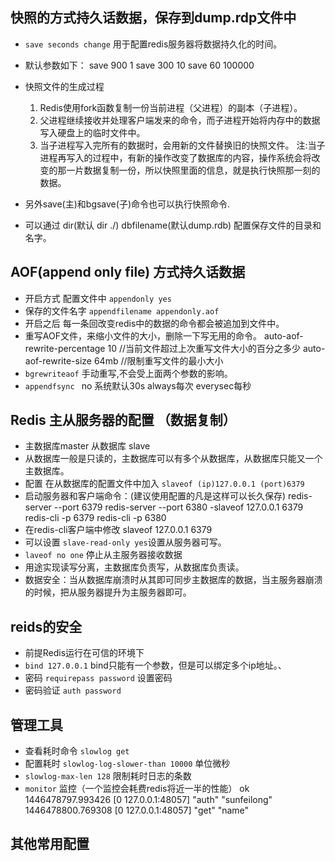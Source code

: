 ## 快照的方式持久话数据，保存到dump.rdp文件中
* `save seconds change` 用于配置redis服务器将数据持久化的时间。

* 默认参数如下：
        save 900 1 
        save 300 10
        save 60 100000
* 快照文件的生成过程
	1. Redis使用fork函数复制一份当前进程（父进程）的副本（子进程）。
	2. 父进程继续接收并处理客户端发来的命令，而子进程开始将内存中的数据写入硬盘上的临时文件中。
	3. 当子进程写入完所有的数据时，会用新的文件替换旧的快照文件。
	注:当子进程再写入的过程中，有新的操作改变了数据库的内容，操作系统会将改变的那一片数据复制一份，所以快照里面的信息，就是执行快照那一刻的数据。
* 另外save(主)和bgsave(子)命令也可以执行快照命令.
* 可以通过 dir(默认 dir ./) dbfilename(默认dump.rdb) 配置保存文件的目录和名字。

## AOF(append only file) 方式持久话数据
* 开启方式 配置文件中  `appendonly yes`
* 保存的文件名字  `appendfilename appendonly.aof`
* 开启之后 每一条回改变redis中的数据的命令都会被追加到文件中。
* 重写AOF文件，来缩小文件的大小，删除一下写无用的命令。
        auto-aof-rewrite-percentage 10 //当前文件超过上次重写文件大小的百分之多少
        auto-aof-rewrite-size  64mb    //限制重写文件的最小大小
* `bgrewriteaof` 手动重写,不会受上面两个参数的影响。
* `appendfsync ` no 系统默认30s always每次  everysec每秒

## Redis 主从服务器的配置 （数据复制）
* 主数据库master  从数据库 slave
* 从数据库一般是只读的，主数据库可以有多个从数据库，从数据库只能又一个主数据库。
* 配置 在从数据库的配置文件中加入 `slaveof (ip)127.0.0.1 (port)6379`
* 启动服务器和客户端命令：(建议使用配置的凡是这样可以长久保存)
        redis-server --port 6379
        redis-server --port 6380 -slaveof 127.0.0.1 6379
        redis-cli -p 6379
        redis-cli -p 6380
* 在redis-cli客户端中修改 slaveof 127.0.0.1 6379
* 可以设置 `slave-read-only yes`设置从服务器可写。
* `laveof no one` 停止从主服务器接收数据
* 用途实现读写分离，主数据库负责写，从数据库负责读。
* 数据安全：当从数据库崩溃时从其即可同步主数据库的数据，当主服务器崩溃的时候，把从服务器提升为主服务器即可。

## reids的安全
* 前提Redis运行在可信的环境下
* `bind 127.0.0.1` bind只能有一个参数，但是可以绑定多个ip地址。、
* 密码 `requirepass password` 设置密码  
* 密码验证 `auth password`

## 管理工具
* 查看耗时命令 `slowlog get`
* 配置耗时 `slowlog-log-slower-than 10000` 单位微秒
* `slowlog-max-len 128`  限制耗时日志的条数
* `monitor` 监控（一个监控会耗费redis将近一半的性能）
        ok
        1446478797.993426 [0 127.0.0.1:48057] "auth" "sunfeilong"
        1446478800.769308 [0 127.0.0.1:48057] "get" "name"
## 其他常用配置





